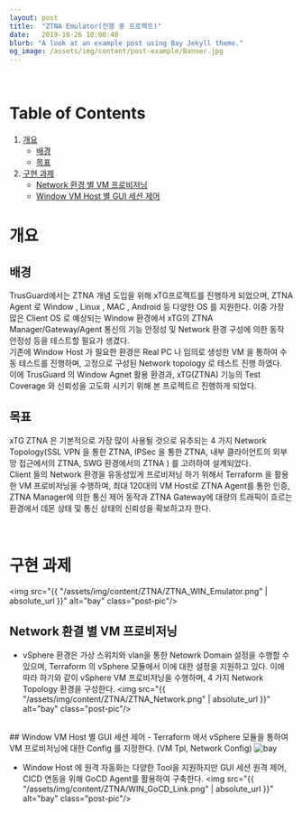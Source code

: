 ```yaml
---
layout: post
title:  "ZTNA Emulator(진행 중 프로젝트)"
date:   2019-10-26 10:00:40
blurb: "A look at an example post using Bay Jekyll theme."
og_image: /assets/img/content/post-example/Banner.jpg
---
```


<br />


# Table of Contents
1. [개요](#개요)
    * [배경](#배경)
    * [목표](#목표)    
2. [구현 과제](#구현-과제)
    * [Network 환경 별 VM 프로비저닝](#network-환경-별-VM-프로비저닝)
    * [Window VM Host 별 GUI 세션 제어](#window-vm-host-별-gui-세션-제어)

# 개요
## 배경
 TrusGuard에서는 ZTNA 개념 도입을 위해 xTG프로젝트를 진행하게 되었으며, ZTNA Agent 로 Window , Linux , MAC , Android 등 다양한 OS 를 지원한다. 이중 가장 많은 Client OS 로 예상되는 Window 환경에서 xTG의 ZTNA Manager/Gateway/Agent 통신의 기능 안정성 및 Network 환경 구성에 의한 동작 안정성 등을 테스트할 필요가 생겼다.
<br />
 기존에 Window Host 가 필요한 환경은 Real PC 나 임의로 생성한 VM 을 통하여 수동 테스트를 진행하며, 고정으로 구성된 Network topology 로 테스트 진행 하였다.
<br /> 
 이에 TrusGuard 의 Window Agnet 활용 환경과, xTG(ZTNA) 기능의 Test Coverage 와 신뢰성을 고도화 시키기 위해 본 프로젝트르 진행하게 되었다.  


## 목표
 xTG ZTNA 은 기본적으로 가장 많이 사용될 것으로 유추되는 4 가지 Network Topology(SSL VPN 을 통한 ZTNA, IPSec 을 통한 ZTNA, 내부 클라이언트의 외부망 접근에서의 ZTNA, SWG 환경에서의 ZTNA ) 를 고려하여 설계되었다. 
<br />
 Client 들의 Network 환경을 유동성있게 프로비저닝 하기 위해서 Terraform 을 활용한 VM 프로비저닝을 수행하며,  최대 120대의 VM Host로 ZTNA Agent를 통한 인증, ZTNA Manager에 의한 통신 제어 동작과 ZTNA Gateway에 대량의 트래픽이 흐르는 환경에서 데몬 상태 및 통신 상태의 신뢰성을 확보하고자 한다.

<br />

# 구현 과제
<img src="{{ "/assets/img/content/ZTNA/ZTNA_WIN_Emulator.png" | absolute_url }}" alt="bay" class="post-pic"/>

## Network 환결 별 VM 프로비저닝
 - vSphere 환경은 가상 스위치와 vlan을 통한 Netowrk Domain 설정을 수행할 수 있으며, Terraform 의 vSphere 모듈에서 이에 대한 설정을 지원하고 있다. 이에 따라 하기와 같이 vSphere VM 프로비저닝을 수행하며, 4 가지 Network Topology 환경을 구성한다.
<img src="{{ "/assets/img/content/ZTNA/ZTNA_Network.png" | absolute_url }}" alt="bay" class="post-pic"/>

<br />
## Window VM Host 별 GUI 세션 제어
 - Terraform 에서 vSphere 모듈을 통하여 VM 프로비저닝에 대한 Config 를 지정한다. (VM Tpl, Network Config)
<img src="{{ "/assets/img/content/ZTNA/vSphereConfig.png" | absolute_url }}" alt="bay" class="post-pic"/>

 - Window Host 에 원격 자동화는 다양한 Tool을 지원하지만 GUI 세션 원격 제어, CICD 연동을 위해 GoCD Agent를 활용하여 구축한다. 
<img src="{{ "/assets/img/content/ZTNA/WIN_GoCD_Link.png" | absolute_url }}" alt="bay" class="post-pic"/>

<br />
